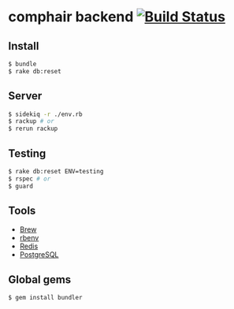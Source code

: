 comphair backend [![Build Status](https://travis-ci.org/comphair/backend.png?branch=master)](https://travis-ci.org/comphair/backend)
=============

## Install
```sh
$ bundle
$ rake db:reset
```

## Server
```sh
$ sidekiq -r ./env.rb
$ rackup # or
$ rerun rackup
```

## Testing
```sh
$ rake db:reset ENV=testing
$ rspec # or
$ guard
```

## Tools
* [Brew](http://brew.sh/)
* [rbenv](https://github.com/sstephenson/rbenv)
* [Redis](http://redis.io/)
* [PostgreSQL](http://postgresapp.com/)

## Global gems
```sh
$ gem install bundler
```
